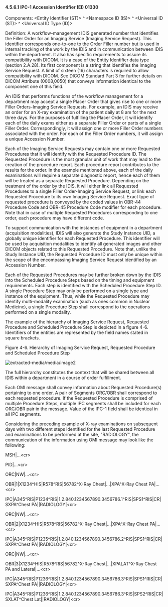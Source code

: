 #### 4.5.6.1 IPC-1 Accession Identifier (EI) 01330

Components: &lt;Entity Identifier (ST)> ^ &lt;Namespace ID (IS)> ^ &lt;Universal ID (ST)> ^ &lt;Universal ID Type (ID)>

Definition: A workflow-management IDIS generated number that identifies the Filler Order for an Imaging Service (Imaging Service Request). This identifier corresponds one-to-one to the Order Filler number but is used in internal tracking of the work by the IDIS and in communication between IDIS within the department. It also has specific requirements to assure its compatibility with DICOM. It is a case of the Entity Identifier data type (section 2.A.28). Its first component is a string that identifies the Imaging Service Request. A limit of sixteen (16) characters is required to allow compatibility with DICOM. See DICOM Standard Part 3 for further details on DICOM Attribute (0008,0050) that conveys information identical to the component one of this field.

An IDIS that performs functions of the workflow management for a department may accept a single Placer Order that gives rise to one or more Filler Orders-Imaging Service Requests. For example, an IDIS may receive an order for an X-ray examination of the patient daily at 8 am for the next three days. For the purposes of fulfilling the Placer Order, it will identify each of the daily exams either as a separate Filler Order or parts of a single Filler Order. Correspondingly, it will assign one or more Filler Order numbers associated with the order. For each of the Filler Order numbers, it will assign a unique Accession Number.

Each of the Imaging Service Requests may contain one or more Requested Procedures that it will identify with the Requested Procedure ID. The Requested Procedure is the most granular unit of work that may lead to the creation of the procedure report. Each procedure report contributes to the results for the order. In the example mentioned above, each of the daily examinations will require a separate diagnostic report, hence each of them will be treated as a separate Requested Procedure. Depending on the treatment of the order by the IDIS, it will either link all Requested Procedures to a single Filler Order-Imaging Service Request, or link each Requested Procedure to its own Imaging Service Request. Exact type of requested procedure is conveyed by the coded values in OBR-44 Procedure Code and OBR-45 Procedure Code modifier for each procedure. Note that in case of multiple Requested Procedures corresponding to one order, each procedure may have different code.

To support communication with the instances of equipment in a department (acquisition modalities), IDIS will also generate the Study Instance UID, a globally unique identifier for each Requested Procedure. This identifier will be used by acquisition modalities to identify all generated images and other DICOM objects related to this Requested Procedure. Note that, unlike the Study Instance UID, the Requested Procedure ID must only be unique within the scope of the encompassing Imaging Service Request identified by an Accession Number.

Each of the Requested Procedures may be further broken down by the IDIS into the Scheduled Procedure Steps based on the timing and equipment requirements. Each step is identified with the Scheduled Procedure Step ID. A single Procedure Step may only be performed on a single type and instance of the equipment. Thus, while the Requested Procedure may identify multi-modality examination (such as ones common in Nuclear Medicine), a single Procedure Step shall correspond to the operations performed on a single modality.

The example of the hierarchy of Imaging Service Request, Requested Procedure and Scheduled Procedure Step is depicted in a figure 4-6. Identifiers of the entities are represented by the field names stated in square brackets.

Figure 4-6. Hierarchy of Imaging Service Request, Requested Procedure and Scheduled Procedure Step

![extracted-media/media/image2](extracted-media/media/image2.wmf)

The full hierarchy constitutes the context that will be shared between all IDIS within a department in a course of order fulfillment.

Each OMI message shall convey information about Requested Procedure(s) pertaining to one order. A pair of Segments ORC/OBR shall correspond to each requested procedure. If the Requested Procedure is comprised of multiple Procedure Steps, multiple IPC segments shall be included for each ORC/OBR pair in the message. Value of the IPC-1 field shall be identical in all IPC segments.

Considering the preceding example of X-ray examinations on subsequent days with two different steps identified for the last Requested Procedure and examinations to be performed at the site, "RADIOLOGY", the communication of the information using OMI message may look like the following:

MSH|...&lt;cr>

PID|...&lt;cr>

ORC|NW|...&lt;cr>

OBR|1|X1234^HIS|R578^RIS|56782^X-Ray Chest|...|XPA^X-Ray Chest PA|...&lt;cr>

IPC|A345^RIS|P1234^RIS|1.2.840.1234567890.3456786.1^RIS|SPS1^RIS|CR|SXPA^Chest PA||RADIOLOGY|&lt;cr>

ORC|NW|...&lt;cr>

OBR|2|X1234^HIS|R578^RIS|56782^X-Ray Chest|...|XPA^X-Ray Chest PA|...&lt;cr>

IPC|A345^RIS|P1235^RIS|1.2.840.1234567890.3456786.2^RIS|SPS1^RIS|CR|SXPA^Chest PA||RADIOLOGY|&lt;cr>

ORC|NW|...&lt;cr>

OBR|3|X1234^HIS|R578^RIS|56782^X-Ray Chest|...|XPALAT^X-Ray Chest PA and Lateral|...&lt;cr>

IPC|A345^RIS|P1236^RIS|1.2.840.1234567890.3456786.3^RIS|SPS1^RIS|CR|SXPA^Chest PA||RADIOLOGY|&lt;cr>

IPC|A345^RIS|P1236^RIS|1.2.840.1234567890.3456786.3^RIS|SPS2^RIS|CR|SXLAT^Chest Lat||RADIOLOGY|&lt;cr>
